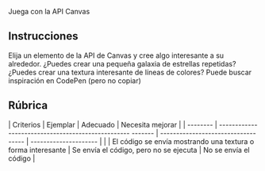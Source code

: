  Juega con la API Canvas

## Instrucciones

Elija un elemento de la API de Canvas y cree algo interesante a su alrededor. ¿Puedes crear una pequeña galaxia de estrellas repetidas? ¿Puedes crear una textura interesante de líneas de colores? Puede buscar inspiración en CodePen (pero no copiar)

## Rúbrica

| Criterios | Ejemplar | Adecuado | Necesita mejorar |
| -------- | -------------------------------------------------- ------- | ----------------------------------- | --------------------- |
| | El código se envía mostrando una textura o forma interesante | Se envía el código, pero no se ejecuta | No se envía el código |
